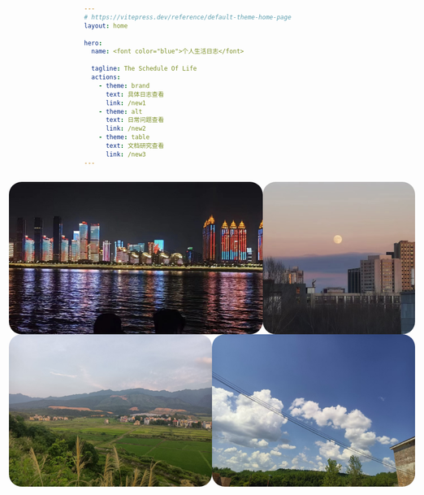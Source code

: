 ```yaml
---
# https://vitepress.dev/reference/default-theme-home-page
layout: home

hero:
  name: <font color="blue">个人生活日志</font>

  tagline: The Schedule Of Life
  actions:
    - theme: brand
      text: 具体日志查看
      link: /new1
    - theme: alt
      text: 日常问题查看
      link: /new2
    - theme: table
      text: 文档研究查看
      link: /new3
---
```

##

<div style="display: flex; justify-content: center;">
<img src="/test5.jpg" alt="picture" style="border-radius: 25px; height:300px; width:500px"/>
<img src="/test2.jpg" alt="picture" style="border-radius: 25px; height:300px; width:500px"/>

</div>
<div style="display: flex; justify-content: center;">
<img src="/test3.jpg" alt="picture" style="border-radius: 25px; height:300px; width:500px"/>
<img src="/test4.jpg" alt="picture" style="border-radius: 25px; height:300px; width:500px"/>

</div>

